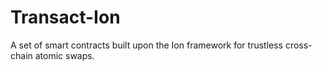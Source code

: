 # Transact-Ion

A set of smart contracts built upon the Ion framework for trustless cross-chain atomic swaps.